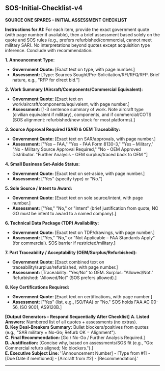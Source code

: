 SOS-Initial-Checklist-v4
---

**SOURCE ONE SPARES – INITIAL ASSESSMENT CHECKLIST**

**Instructions for AI:** For each item, provide the exact government quote (with page number if available), then a brief assessment based solely on the quote and SOS rules (e.g., prefers refurbished/commercial, cannot meet military SAR). No interpretations beyond quotes except acquisition type inference. Conclude with recommendation.

**1. Announcement Type:**
* **Government Quote:** [Exact text on type, with page number.]
* **Assessment:** [Type: Sources Sought/Pre-Solicitation/RFI/RFQ/RFP. Brief nature, e.g., "RFP for direct bid."]

**2. Work Summary (Aircraft/Components/Commercial Equivalent):**
* **Government Quote:** [Exact text on work/aircraft/components/equivalent, with page number.]
* **Assessment:** [1-3 sentence summary of work. Note aircraft type (civilian equivalent if military), components, and if commercial/COTS (SOS alignment: refurbished/new stock for most platforms).]

**3. Source Approval Required (SAR) & OEM Traceability:**
* **Government Quote:** [Exact text on SAR/approvals, with page number.]
* **Assessment:** ["Yes – FAA," "Yes - FAA Form 8130-3," "Yes – Military," "No - Military Source Approval Required," "No - OEM Approved Distributor. "Further Analysis - OEM surplus/traced back to OEM "]

**4. Small Business Set-Aside Status:**
* **Government Quote:** [Exact text on set-aside, with page number.]
* **Assessment:** ["Yes" (specify type) or "No."]

**5. Sole Source / Intent to Award:**
* **Government Quote:** [Exact text on sole source/intent, with page number.]
* **Assessment:** ["Yes," "No," or "Intent" (brief justification from quote, NO GO must be intent to award to a named company).]

**6. Technical Data Package (TDP) Availability:**
* **Government Quote:** [Exact text on TDP/drawings, with page number.]
* **Assessment:** ["Yes," "No," or "Not Applicable – FAA Standards Apply" (for commercial). SOS barrier if restricted/military.]

**7. Part Traceability / Acceptability (OEM/Surplus/Refurbished):**
* **Government Quote:** [Exact combined text on traceability/surplus/refurbished, with page number.]
* **Assessment:** [Traceability: "Yes/No" to OEM. Surplus: "Allowed/Not." Refurbished: "Allowed/Not" (SOS prefers allowed).]

**8. Key Certifications Required:**
* **Government Quote:** [Exact text on certifications, with page number.]
* **Assessment:** ["Yes" (list, e.g., ISO/FAA) or "No." SOS holds FAA AC 00-56, ISO 9001, AS9120B.]

**[Output Generators – Respond Sequentially After Checklist]**
**A. Listed Answers:** Numbered list of all quotes + assessments (no extras).  
**B. Key Deal-Breakers Summary:** Bullet blockers/positives from quotes (e.g., "SAR military = No-Go; Refurb OK = Alignment").  
**C. Final Recommendation:** [Go / No-Go / Further Analysis Required.]  
**D. Justification:** [Concise why, based on assessments/SOS fit (e.g., "Go: Commercial refurb aligned; No blockers.").]  
**E. Executive Subject Line:** '[Announcement Number] - [Type from #1] - [Due Date if mentioned] - [Aircraft from #2] - [Recommendation].'

---

